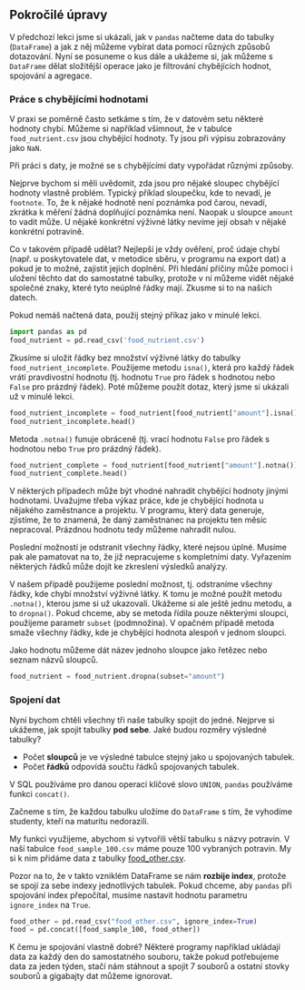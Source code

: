 ## Pokročilé úpravy

V předchozí lekci jsme si ukázali, jak v `pandas` načteme data do tabulky (`DataFrame`) a jak z něj můžeme vybírat data pomocí různých způsobů dotazování. Nyní se posuneme o kus dále a ukážeme si, jak můžeme s `DataFrame` dělat složitější operace jako je filtrování chybějících hodnot, spojování a agregace.

### Práce s chybějícími hodnotami

V praxi se poměrně často setkáme s tím, že v datovém setu některé hodnoty chybí. Můžeme si například všimnout, že v tabulce `food_nutrient.csv` jsou chybějící hodnoty. Ty jsou při výpisu zobrazovány jako `NaN`.

Při práci s daty, je možné se s chybějícími daty vypořádat různými způsoby. 

Nejprve bychom si měli uvědomit, zda jsou pro nějaké sloupec chybějící hodnoty vlastně problém. Typický příklad sloupečku, kde to nevadí, je `footnote`. To, že k nějaké hodnotě není poznámka pod čarou, nevadí, zkrátka k měření žádná doplňující poznámka není. Naopak u sloupce `amount` to vadit může. U nějaké konkrétní výživné látky nevíme její obsah v nějaké konkrétní potravině. 

Co v takovém případě udělat? Nejlepší je vždy ověření, proč údaje chybí (např. u poskytovatele dat, v metodice sběru, v programu na export dat) a pokud je to možné, zajistit jejich doplnění. Při hledání příčiny může pomoci i uložení těchto dat do samostatné tabulky, protože v ní můžeme vidět nějaké společné znaky, které tyto neúplné řádky mají. Zkusme si to na našich datech.

Pokud nemáš načtená data, použij stejný příkaz jako v minulé lekci.

```py
import pandas as pd
food_nutrient = pd.read_csv('food_nutrient.csv')
```

Zkusíme si uložit řádky bez množství výživné látky do tabulky `food_nutrient_incomplete`. Použijeme metodu `isna()`, která pro každý řádek vrátí pravdivostní hodnotu (tj. hodnotu `True` pro řádek s hodnotou nebo `False` pro prázdný řádek). Poté můžeme použít dotaz, který jsme si ukázali už v minulé lekci.

```py
food_nutrient_incomplete = food_nutrient[food_nutrient["amount"].isna()]
food_nutrient_incomplete.head()
```

Metoda `.notna()` funuje obráceně (tj. vrací hodnotu `False` pro řádek s hodnotou nebo `True` pro prázdný řádek).

```py
food_nutrient_complete = food_nutrient[food_nutrient["amount"].notna()]
food_nutrient_complete.head()
```

V některých případech může být vhodné nahradit chybějící hodnoty jinými hodnotami. Uvažujme třeba výkaz práce, kde je chybějící hodnota u nějakého zaměstnance a projektu. V programu, který data generuje, zjistíme, že to znamená, že daný zaměstnanec na projektu ten měsíc nepracoval. Prázdnou hodnotu tedy můžeme nahradit nulou.

Poslední možností je odstranit všechny řádky, které nejsou úplné. Musíme pak ale pamatovat na to, že již nepracujeme s kompletními daty. Vyřazením některých řádků může dojít ke zkreslení výsledků analýzy.

V našem případě použijeme poslední možnost, tj. odstraníme všechny řádky, kde chybí množství výživné látky. K tomu je možné použít metodu `.notna()`, kterou jsme si už ukazovali. Ukážeme si ale ještě jednu metodu, a to `dropna()`. Pokud chceme, aby se metoda řídila pouze některými sloupci, použijeme parametr `subset` (podmnožina). V opačném případě metoda smaže všechny řádky, kde je chybějící hodnota alespoň v jednom sloupci.

Jako hodnotu  můžeme dát název jednoho sloupce jako řetězec nebo seznam názvů sloupců.

```py
food_nutrient = food_nutrient.dropna(subset="amount")
```

### Spojení dat

Nyní bychom chtěli všechny tři naše tabulky spojit do jedné. Nejprve si ukážeme, jak spojit tabulky **pod sebe**. Jaké budou rozměry výsledné tabulky?

- Počet **sloupců** je ve výsledné tabulce stejný jako u spojovaných tabulek.
- Počet **řádků** odpovídá součtu řádků spojovaných tabulek.

V SQL používáme pro danou operaci klíčové slovo `UNION`, `pandas` používáme funkci `concat()`.

Začneme s tím, že každou tabulku uložíme do `DataFrame` s tím, že vyhodíme studenty, kteří na maturitu nedorazili.

My funkci využijeme, abychom si vytvořili větší tabulku s názvy potravin. V naší tabulce `food_sample_100.csv` máme pouze 100 vybraných potravin. My si k nim přidáme data z tabulky [food_other.csv](assets/food_other.csv).

Pozor na to, že v takto vzniklém DataFrame se nám **rozbije index**, protože se spojí za sebe indexy jednotlivých tabulek. Pokud chceme, aby `pandas` při spojování index přepočítal, musíme nastavit hodnotu parametru `ignore_index` na `True`.

```py
food_other = pd.read_csv("food_other.csv", ignore_index=True)
food = pd.concat([food_sample_100, food_other])
```

K čemu je spojování vlastně dobré? Některé programy například ukládají data za každý den do samostatného souboru, takže pokud potřebujeme data za jeden týden, stačí nám stáhnout a spojit 7 souborů a ostatní stovky souborů a gigabajty dat můžeme ignorovat.

